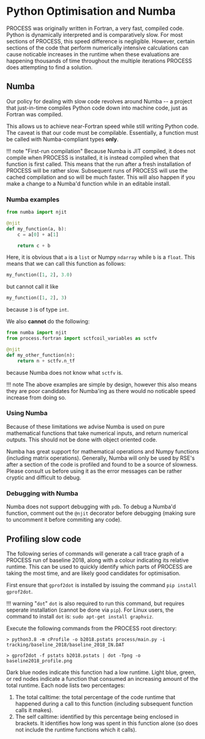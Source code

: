 # Python Optimisation and Numba
PROCESS was originally written in Fortran, a very fast, compiled code. Python is dynamically interpreted and is comparatively slow. For most sections of PROCESS, this speed difference is negligible. However, certain sections of the code that perform numerically intensive calculations can cause noticable increases in the runtime when these evaluations are happening thousands of time throughout the multiple iterations PROCESS does attempting to find a solution.


## Numba
Our policy for dealing with slow code revolves around Numba -- a project that just-in-time compiles Python code down into machine code, just as Fortran was compiled.

This allows us to achieve near-Fortran speed while still writing Python code. The caveat is that our code must be compilable. Essentially, a function must be called with Numba-compliant types **only**.

!!! note "First-run compilation"
    Because Numba is JIT compiled, it does not compile when PROCESS is installed, it is instead compiled when that function is first called. This means that the run after a fresh installation of PROCESS will be rather slow. Subsequent runs of PROCESS will use the cached compilation and so will be much faster. This will also happen if you make a change to a Numba'd function while in an editable install.

### Numba examples

```python
from numba import njit

@njit
def my_function(a, b):
    c = a[0] + a[1]

    return c + b
```
Here, it is obvious that `a` is a `list` or Numpy `ndarray` while `b` is a `float`. This means that we can call this function as follows:

```python
my_function([1, 2], 3.0)
```
but cannot call it like
```python
my_function([1, 2], 3)
```
because `3` is of type `int`. 

We also **cannot** do the following:

```python
from numba import njit
from process.fortran import sctfcoil_variables as sctfv

@njit
def my_other_function(n):
    return n + sctfv.n_tf
```
because Numba does not know what `sctfv` is.

!!! note
The above examples are simple by design, however this also means they are poor candidates for Numba'ing as there would no noticable speed increase from doing so.

### Using Numba
Because of these limitations we advise Numba is used on pure mathematical functions that take numerical inputs, and return numerical outputs. This should not be done with object oriented code.

Numba has great support for mathematical operations and Numpy functions (including matrix operations). Generally, Numba will only be used by RSE's after a section of the code is profiled and found to be a source of slowness. Please consult us before using it as the error messages can be rather cryptic and difficult to debug.

### Debugging with Numba
Numba does not support debugging with `pdb`. To debug a Numba'd function, comment out the `@njit` decorator before debugging (making sure to uncomment it before commiting any code).


## Profiling slow code

The following series of commands will generate a call trace graph of a PROCESS run of baseline 2018, along with a colour indicating its relative runtime. This can be used to quickly identify which parts of PROCESS are taking the most time, and are likely good candidates for optimisation. 

First ensure that `gprof2dot` is installed by issuing the command `pip install gprof2dot`.

!!! warning "`dot`"
 `dot` is also required to run this command, but requires seperate installation (cannot be done via `pip`). For Linux users, the command to install `dot` is: `sudo apt-get install graphviz`.

Execute the following commands from the PROCESS root directory:
```
> python3.8 -m cProfile -o b2018.pstats process/main.py -i tracking/baseline_2018/baseline_2018_IN.DAT

> gprof2dot -f pstats b2018.pstats | dot -Tpng -o baseline2018_profile.png
```

Dark blue nodes indicate this function had a low runtime. Light blue, green, or red nodes indicate a function that consumed an increasing amount of the total runtime. Each node lists two percentages: 
1. The total calltime: the total percentage of the code runtime that happened during a call to this function (including subsequent function calls it makes).
2. The self calltime: identified by this percentage being enclosed in brackets. It identifies how long was spent in this function alone (so does not include the runtime functions which it calls).